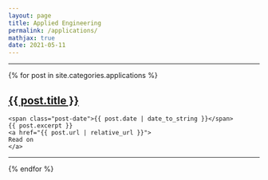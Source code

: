 ```yaml
---
layout: page
title: Applied Engineering
permalink: /applications/
mathjax: true
date: 2021-05-11
---
```


<hr>

<div class="posts">
  {% for post in site.categories.applications %}
  <div class="post">
    <h2 class="post-title">
      <a href="{{ post.url | relative_url }}">
        {{ post.title }}
      </a>
    </h2>

    <span class="post-date">{{ post.date | date_to_string }}</span>
    {{ post.excerpt }}
    <a href="{{ post.url | relative_url }}">
    Read on
    </a>
  </div>
  <hr>
  {% endfor %}
</div>